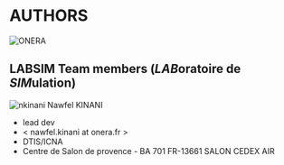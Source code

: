 
# AUTHORS

![ONERA](https://www.fondamenti.fr/assets/img/portfolios/Onera-bloc-marque.png "Logo ONERA")

## LABSIM Team members (*LAB*oratoire de *SIM*ulation)

![nkinani](https://avatars0.githubusercontent.com/u/4352738?s=460&u=4161f3b9e0658ec0213a548c459ddd0904a518e8&v=4)
Nawfel KINANI

- lead dev
- < nawfel.kinani at onera.fr >
- DTIS/ICNA
- Centre de Salon de provence - BA 701 FR-13661 SALON CEDEX AIR
